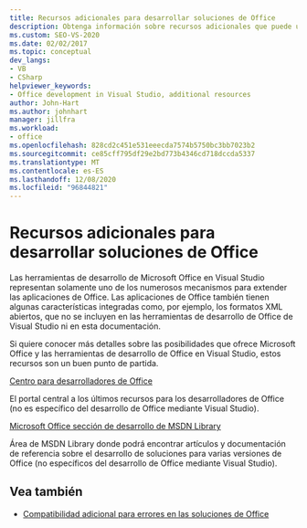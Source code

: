 ```yaml
---
title: Recursos adicionales para desarrollar soluciones de Office
description: Obtenga información sobre recursos adicionales que puede usar para desarrollar extensiones para Microsoft Office aplicaciones.
ms.custom: SEO-VS-2020
ms.date: 02/02/2017
ms.topic: conceptual
dev_langs:
- VB
- CSharp
helpviewer_keywords:
- Office development in Visual Studio, additional resources
author: John-Hart
ms.author: johnhart
manager: jillfra
ms.workload:
- office
ms.openlocfilehash: 828cd2c451e531eeecda7574b5750bc3bb7023b2
ms.sourcegitcommit: ce85cff795df29e2bd773b4346cd718dccda5337
ms.translationtype: MT
ms.contentlocale: es-ES
ms.lasthandoff: 12/08/2020
ms.locfileid: "96844821"
---
```

# <a name="additional-resources-to-develop-office-solutions"></a>Recursos adicionales para desarrollar soluciones de Office
  Las herramientas de desarrollo de Microsoft Office en Visual Studio representan solamente uno de los numerosos mecanismos para extender las aplicaciones de Office. Las aplicaciones de Office también tienen algunas características integradas como, por ejemplo, los formatos XML abiertos, que no se incluyen en las herramientas de desarrollo de Office de Visual Studio ni en esta documentación.

 Si quiere conocer más detalles sobre las posibilidades que ofrece Microsoft Office y las herramientas de desarrollo de Office en Visual Studio, estos recursos son un buen punto de partida.

[Centro para desarrolladores de Office](https://developer.microsoft.com/office/docs)

El portal central a los últimos recursos para los desarrolladores de Office (no es específico del desarrollo de Office mediante Visual Studio).

[Microsoft Office sección de desarrollo de MSDN Library](/previous-versions/office/office-12/bb726434(v=office.12))

Área de MSDN Library donde podrá encontrar artículos y documentación de referencia sobre el desarrollo de soluciones para varias versiones de Office (no específicos del desarrollo de Office mediante Visual Studio).

## <a name="see-also"></a>Vea también
- [Compatibilidad adicional para errores en las soluciones de Office](../vsto/additional-support-for-errors-in-office-solutions.md)
